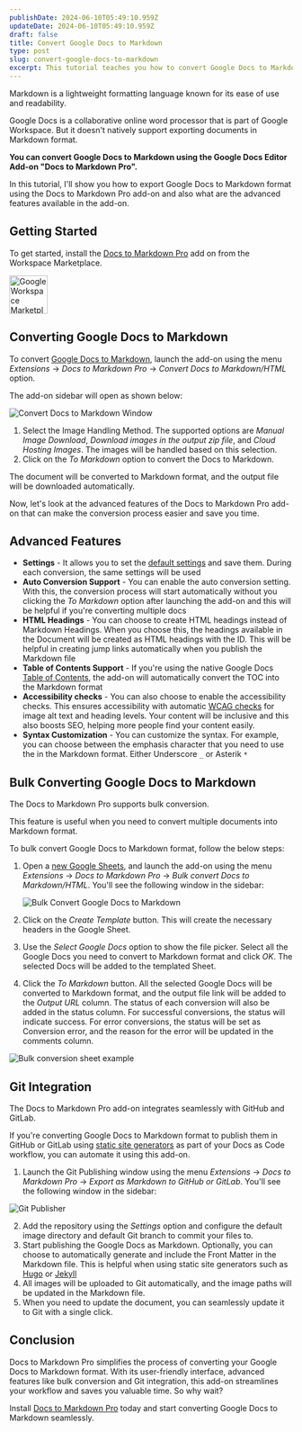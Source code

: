 ```yaml
---
publishDate: 2024-06-10T05:49:10.959Z
updateDate: 2024-06-10T05:49:10.959Z
draft: false
title: Convert Google Docs to Markdown
type: post
slug: convert-google-docs-to-markdown
excerpt: This tutorial teaches you how to convert Google Docs to Markdown format using the Docs to Markdown Pro add-on and also explains its advanced features.
---
```


Markdown is a lightweight formatting language known for its ease of use and readability. 

Google Docs is a collaborative online word processor that is part of Google Workspace. But it doesn't natively support exporting documents in Markdown format.

**You can convert Google Docs to Markdown using the Google Docs Editor Add-on "Docs to Markdown Pro".**

In this tutorial, I'll show you how to export Google Docs to Markdown format using the Docs to Markdown Pro add-on and also what are the advanced features available in the add-on.

## Getting Started

To get started, install the [Docs to Markdown Pro](https://workspace.google.com/marketplace/app/docs_to_markdown_pro/483386994804) add on from the Workspace Marketplace.

<a href="https://workspace.google.com/marketplace/app/docs_to_markdown_pro/483386994804?pann=b" target="_blank" aria-label="Get it from the Google Workspace Marketplace">
  <img alt="Google Workspace Marketplace badge" alt-text="Get it from the Google Workspace Marketplace" src="https://workspace.google.com/static/img/marketplace/en/gwmBadge.svg?" style="height: 68px">
</a>

## Converting Google Docs to Markdown

To convert [Google Docs to Markdown](https://www.docstomarkdown.pro), launch the add-on using the menu *Extensions* -> *Docs to Markdown Pro* -> *Convert Docs to Markdown/HTML* option.

The add-on sidebar will open as shown below:

![Convert Docs to Markdown Window](./images/convert-docs-md-window.png)

1. Select the Image Handling Method. The supported options are *Manual Image Download*, *Download images in the output zip file*, and *Cloud Hosting Images*. The images will be handled based on this selection.
2. Click on the *To Markdown* option to convert the Docs to Markdown.

The document will be converted to Markdown format, and the output file will be downloaded automatically.

Now, let's look at the advanced features of the Docs to Markdown Pro add-on that can make the conversion process easier and save you time.

## Advanced Features

- **Settings** - It allows you to set the [default settings](https://docs.docstomarkdown.pro/settings) and save them. During each conversion, the same settings will be used
- **Auto Conversion Support** - You can enable the auto conversion setting. With this, the conversion process will start automatically without you clicking the *To Markdown* option after launching the add-on and this will be helpful if you're converting multiple docs
- **HTML Headings** - You can choose to create HTML headings instead of Markdown Headings. When you choose this, the headings available in the Document will be created as HTML headings with the ID. This will be helpful in creating jump links automatically when you publish the Markdown file
- **Table of Contents Support** - If you're using the native Google Docs [Table of Contents](/markdown-table-of-contents-generator-free/), the add-on will automatically convert the TOC into the Markdown format
- **Accessibility checks** - You can also choose to enable the accessibility checks. This ensures accessibility with automatic [WCAG checks](https://en.wikipedia.org/wiki/Web_Content_Accessibility_Guidelines) for image alt text and heading levels. Your content will be inclusive and this also boosts SEO, helping more people find your content easily.
- **Syntax Customization** - You can customize the syntax. For example, you can choose between the emphasis character that you need to use the in the Markdown format. Either Underscore `_` or Asterik `*`

## Bulk Converting Google Docs to Markdown

The Docs to Markdown Pro supports bulk conversion. 

This feature is useful when you need to convert multiple documents into Markdown format.

To bulk convert Google Docs to Markdown format, follow the below steps:

1. Open a [new Google Sheets](https://sheets.new), and launch the add-on using the menu *Extensions* -> *Docs to Markdown Pro* -> *Bulk convert Docs to Markdown/HTML*. You'll see the following window in the sidebar:

   ![Bulk Convert Google Docs to Markdown](./images/bulk-convert-google-docs-to-md.png)

2. Click on the *Create Template* button. This will create the necessary headers in the Google Sheet.

3. Use the *Select Google Docs* option to show the file picker. Select all the Google Docs you need to convert to Markdown format and click *OK*. The selected Docs will be added to the templated Sheet.

4. Click the *To Markdown* button. All the selected Google Docs will be converted to Markdown format, and the output file link will be added to the *Output URL* column. The status of each conversion will also be added in the status column. For successful conversions, the status will indicate success. For error conversions, the status will be set as Conversion error, and the reason for the error will be updated in the comments column.

![Bulk conversion sheet example](./images/bulk-conversion-sheet-example.png)

## Git Integration

The Docs to Markdown Pro add-on integrates seamlessly with GitHub and GitLab.

If you're converting Google Docs to Markdown format to publish them in GitHub or GitLab using [static site generators](https://www.cloudflare.com/en-in/learning/performance/static-site-generator/) as part of your Docs as Code workflow, you can automate it using this add-on.

1. Launch the Git Publishing window using the menu *Extensions* -> *Docs to Markdown Pro* -> *Export as Markdown to GitHub or GitLab*. You'll see the following window in the sidebar:

![Git Publisher](./images/publish-gdocs-to-github-gitlab.png)

2. Add the repository using the *Settings* option and configure the default image directory and default Git branch to commit your files to.
3. Start publishing the Google Docs as Markdown. Optionally, you can choose to automatically generate and include the Front Matter in the Markdown file. This is helpful when using static site generators such as [Hugo](https://gohugo.io/) or [Jekyll](https://jekyllrb.com/)
4. All images will be uploaded to Git automatically, and the image paths will be updated in the Markdown file.
5. When you need to update the document, you can seamlessly update it to Git with a single click.

## Conclusion

Docs to Markdown Pro simplifies the process of converting your Google Docs to Markdown format. With its user-friendly interface, advanced features like bulk conversion and Git integration, this add-on streamlines your workflow and saves you valuable time. So why wait?

Install [Docs to Markdown Pro](https://workspace.google.com/marketplace/app/docs_to_markdown_pro/483386994804?pann=b) today and start converting Google Docs to Markdown seamlessly.
